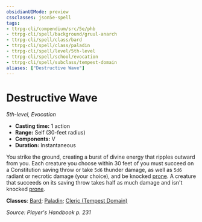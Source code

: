 ```yaml
---
obsidianUIMode: preview
cssclasses: json5e-spell
tags:
- ttrpg-cli/compendium/src/5e/phb
- ttrpg-cli/spell/background/gruul-anarch
- ttrpg-cli/spell/class/bard
- ttrpg-cli/spell/class/paladin
- ttrpg-cli/spell/level/5th-level
- ttrpg-cli/spell/school/evocation
- ttrpg-cli/spell/subclass/tempest-domain
aliases: ["Destructive Wave"]
---
```

# Destructive Wave
*5th-level, Evocation*  

- **Casting time:** 1 action
- **Range:** Self (30-feet radius)
- **Components:** V
- **Duration:** Instantaneous

You strike the ground, creating a burst of divine energy that ripples outward from you. Each creature you choose within 30 feet of you must succeed on a Constitution saving throw or take `5d6` thunder damage, as well as `5d6` radiant or necrotic damage (your choice), and be knocked [prone](3-Mechanics/CLI/rules/conditions.md#Prone). A creature that succeeds on its saving throw takes half as much damage and isn't knocked [prone](3-Mechanics/CLI/rules/conditions.md#Prone).

**Classes**: [Bard](list-spells-classes-bard); [Paladin](list-spells-classes-paladin); [Cleric (Tempest Domain)](list-spells-classes-cleric-tempest-domain)

*Source: Player's Handbook p. 231*